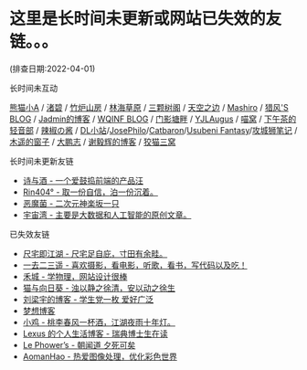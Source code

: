 # 这里是长时间未更新或网站已失效的友链。。。

(排查日期:2022-04-01)

长时间未互动

[熊猫小A](https://blog.imalan.cn) / [渚碧](https://jubeny.com/) / [竹炉山房](https://synyan.cn) / [林海草原](https://lhcy.org/) / [三颗树阁](http://www.sksren.com/) / [天空之边](https://liyin.date/) / [Mashiro](https://2heng.xin) / [猎风'S BLOG](https://www.northarea.tech/) / [Jadmin的博客](http://www.xxc520.cn) / [WQINF BLOG](https://wqinf.com/) / [门影塘畔](https://www.dongfang.name/) / [YJLAugus](https://www.cnblogs.com/yjlblog/) / [喵窝](https://nekohome.moenya.cat/) / [下午茶的轻音部](https://www.myeriri.com) / [辣椒の酱](https://removeif.github.io) / [DL小站](https://www.idalei.top/)/[JosePhilo](https://josephilo.com/)/[Catbaron](https://catbaron.com/)/[Usubeni Fantasy](https://ssshooter.com/)/[攻城狮笔记](http://qumac.com/) / [木遥的窗子](http://blog.farmostwood.net) / [大鹏志](http://www.pzhao.org/zh/) / [谢毅辉的博客](https://yihui.name/) / [狡猫三窝](https://slykiten.com/)

长时间未更新友链
- [诗与酒 - 一个爱鼓捣前端的产品汪](https://shawnzeng.com/)
- [Rin404° - 取一份自信，泊一份沉着。](https://m.rin404.com/)
- [恶魔菌 - 二次元神楽坂一只](http://meow3.family.blog)
- [宇宙湾 - 主要是大数据和人工智能的原创文章。](https://yuzhouwan.com/)


已失效友链

- [尺宅即江湖 - 尺宅足自庇，寸田有余畦。](http://www.qtwm.com/)
- [一去二三遥 - 喜欢摄影，看电影，听歌，看书，写代码以及吃！](https://moonster.life/)
- [禾城 - 学物理，网站设计很棒](https://mrx.moe/)
- [猫与向日葵 - 浊以静之徐清，安以动之徐生](https://imjad.cn/)
- [刘梁宇的博客 - 学生党一枚 爱好广泛](https://blog.ayjhw.com/)
- [梦想博客](http://www.myloveru.cn)
- [小鸡 - 桃李春风一杯酒，江湖夜雨十年灯。](https://me.idealli.com)
- [Lexus 的个人生活博客 - 瑞典博士生在读](http://leiminnet.cn)
- [Le Phower’s - 朝闻道 夕死可矣](https://phower.me/)
- [AomanHao - 热爱图像处理，优化彩色世界](https://www.aomanhao.top/)
